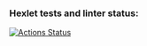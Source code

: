 ### Hexlet tests and linter status:
[![Actions Status](https://github.com/Dima343316/python-project-lvl1/workflows/hexlet-check/badge.svg)](https://github.com/Dima343316/python-project-lvl1/actions)
